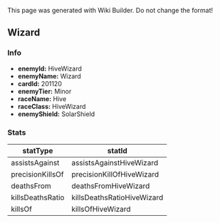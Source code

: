 <span class="wiki-builder">This page was generated with Wiki Builder. Do not change the format!</span>

## Wizard
### Info
* **enemyId:** HiveWizard
* **enemyName:** Wizard
* **cardId:** 201120
* **enemyTier:** Minor
* **raceName:** Hive
* **raceClass:** HiveWizard
* **enemyShield:** SolarShield

### Stats
statType | statId
-------- | ------
assistsAgainst | assistsAgainstHiveWizard
precisionKillsOf | precisionKillOfHiveWizard
deathsFrom | deathsFromHiveWizard
killsDeathsRatio | killsDeathsRatioHiveWizard
killsOf | killsOfHiveWizard

